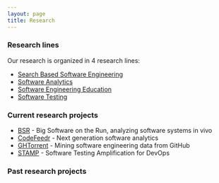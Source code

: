 ```yaml
---
layout: page
title: Research
---
```


### Research lines

Our research is organized in 4 research lines:

* [Search Based Software Engineering](sbse.html)
* [Software Analytics](softanalytics.html)
* [Software Engineering Education](softedu.html)
* [Software Testing](softtesting.html)

### Current research projects

* [BSR](http://www.3tu-bsr.nl) - Big Software on the Run, analyzing software systems in vivo
* [CodeFeedr](https://codefeedr.github.io) - Next generation software analytics
* [GHTorrent](https://ghtorrent.org) - Mining software engineering data from GitHub
* [STAMP](https://www.stamp-project.eu) - Software Testing Amplification for DevOps

### Past research projects
